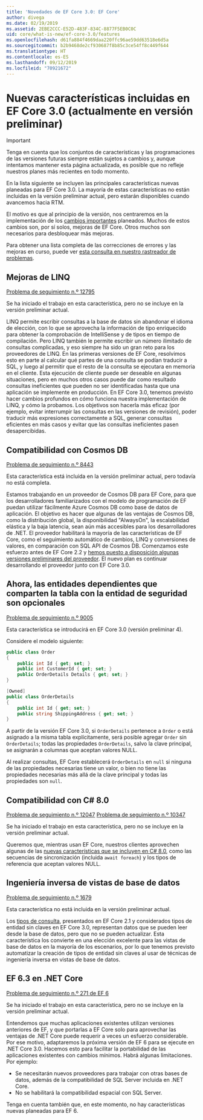 ```yaml
---
title: 'Novedades de EF Core 3.0: EF Core'
author: divega
ms.date: 02/19/2019
ms.assetid: 2EBE2CCC-E52D-483F-834C-8877F5EB0C0C
uid: core/what-is-new/ef-core-3.0/features
ms.openlocfilehash: d61fa884f4669daa220ffc96ae59dd63518e6d5a
ms.sourcegitcommit: b2b9468de2cf930687f8b85c3ce54ff8c449f644
ms.translationtype: HT
ms.contentlocale: es-ES
ms.lasthandoff: 09/12/2019
ms.locfileid: "70921672"
---
```

# <a name="new-features-included-in-ef-core-30-currently-in-preview"></a>Nuevas características incluidas en EF Core 3.0 (actualmente en versión preliminar)

> [!IMPORTANT]
> Tenga en cuenta que los conjuntos de características y las programaciones de las versiones futuras siempre están sujetos a cambios y, aunque intentamos mantener esta página actualizada, es posible que no refleje nuestros planes más recientes en todo momento.

En la lista siguiente se incluyen las principales características nuevas planeadas para EF Core 3.0.
La mayoría de estas características no están incluidas en la versión preliminar actual, pero estarán disponibles cuando avancemos hacia RTM.

El motivo es que al principio de la versión, nos centraremos en la implementación de los [cambios importantes](xref:core/what-is-new/ef-core-3.0/breaking-changes) planeados.
Muchos de estos cambios son, por sí solos, mejoras de EF Core.
Otros muchos son necesarios para desbloquear más mejoras. 

Para obtener una lista completa de las correcciones de errores y las mejoras en curso, puede ver [esta consulta en nuestro rastreador de problemas](https://github.com/aspnet/EntityFrameworkCore/issues?q=is%3Aopen+is%3Aissue+milestone%3A3.0.0+sort%3Areactions-%2B1-desc).

## <a name="linq-improvements"></a>Mejoras de LINQ 

[Problema de seguimiento n.º 12795](https://github.com/aspnet/EntityFrameworkCore/issues/12795)

Se ha iniciado el trabajo en esta característica, pero no se incluye en la versión preliminar actual.

LINQ permite escribir consultas a la base de datos sin abandonar el idioma de elección, con lo que se aprovecha la información de tipo enriquecido para obtener la comprobación de IntelliSense y de tipos en tiempo de compilación.
Pero LINQ también le permite escribir un número ilimitado de consultas complicadas, y eso siempre ha sido un gran reto para los proveedores de LINQ.
En las primeras versiones de EF Core, resolvimos esto en parte al calcular qué partes de una consulta se podían traducir a SQL, y luego al permitir que el resto de la consulta se ejecutara en memoria en el cliente.
Esta ejecución de cliente puede ser deseable en algunas situaciones, pero en muchos otros casos puede dar como resultado consultas ineficientes que pueden no ser identificadas hasta que una aplicación se implemente en producción.
En EF Core 3.0, tenemos previsto hacer cambios profundos en cómo funciona nuestra implementación de LINQ, y cómo la probamos.
Los objetivos son hacerla más eficaz (por ejemplo, evitar interrumpir las consultas en las versiones de revisión), poder traducir más expresiones correctamente a SQL, generar consultas eficientes en más casos y evitar que las consultas ineficientes pasen desapercibidas.

## <a name="cosmos-db-support"></a>Compatibilidad con Cosmos DB 

[Problema de seguimiento n.º 8443](https://github.com/aspnet/EntityFrameworkCore/issues/8443)

Esta característica está incluida en la versión preliminar actual, pero todavía no está completa. 

Estamos trabajando en un proveedor de Cosmos DB para EF Core, para que los desarrolladores familiarizados con el modelo de programación de EF puedan utilizar fácilmente Azure Cosmos DB como base de datos de aplicación.
El objetivo es hacer que algunas de las ventajas de Cosmos DB, como la distribución global, la disponibilidad "AlwaysOn", la escalabilidad elástica y la baja latencia, sean aún más accesibles para los desarrolladores de .NET.
El proveedor habilitará la mayoría de las características de EF Core, como el seguimiento automático de cambios, LINQ y conversiones de valores, en comparación con SQL API de Cosmos DB.
Comenzamos este esfuerzo antes de EF Core 2.2 y [hemos puesto a disposición algunas versiones preliminares del proveedor](https://blogs.msdn.microsoft.com/dotnet/2018/10/17/announcing-entity-framework-core-2-2-preview-3/).
El nuevo plan es continuar desarrollando el proveedor junto con EF Core 3.0. 

## <a name="dependent-entities-sharing-the-table-with-the-principal-are-now-optional"></a>Ahora, las entidades dependientes que comparten la tabla con la entidad de seguridad son opcionales

[Problema de seguimiento n.º 9005](https://github.com/aspnet/EntityFrameworkCore/issues/9005)

Esta característica se introducirá en EF Core 3.0 (versión preliminar 4).

Considere el modelo siguiente:
```C#
public class Order
{
    public int Id { get; set; }
    public int CustomerId { get; set; }
    public OrderDetails Details { get; set; }
}

[Owned]
public class OrderDetails
{
    public int Id { get; set; }
    public string ShippingAddress { get; set; }
}
```

A partir de la versión EF Core 3.0, si `OrderDetails` pertenece a `Order` o está asignado a la misma tabla explícitamente, será posible agregar `Order` sin `OrderDetails`; todas las propiedades `OrderDetails`, salvo la clave principal, se asignarán a columnas que aceptan valores NULL.

Al realizar consultas, EF Core establecerá `OrderDetails` en `null` si ninguna de las propiedades necesarias tiene un valor, o bien no tiene las propiedades necesarias más allá de la clave principal y todas las propiedades son `null`.

## <a name="c-80-support"></a>Compatibilidad con C# 8.0

[Problema de seguimiento n.º 12047](https://github.com/aspnet/EntityFrameworkCore/issues/12047)
[Problema de seguimiento n.º 10347](https://github.com/aspnet/EntityFrameworkCore/issues/10347)

Se ha iniciado el trabajo en esta característica, pero no se incluye en la versión preliminar actual.

Queremos que, mientras usan EF Core, nuestros clientes aprovechen algunas de las [nuevas características que se incluyen en C# 8.0](https://blogs.msdn.microsoft.com/dotnet/2018/11/12/building-c-8-0/), como las secuencias de sincronización (incluida `await foreach`) y los tipos de referencia que aceptan valores NULL.

## <a name="reverse-engineering-of-database-views"></a>Ingeniería inversa de vistas de base de datos

[Problema de seguimiento n.º 1679](https://github.com/aspnet/EntityFrameworkCore/issues/1679)

Esta característica no está incluida en la versión preliminar actual.

Los [tipos de consulta](xref:core/modeling/query-types), presentados en EF Core 2.1 y considerados tipos de entidad sin claves en EF Core 3.0, representan datos que se pueden leer desde la base de datos, pero que no se pueden actualizar.
Esta característica los convierte en una elección excelente para las vistas de base de datos en la mayoría de los escenarios, por lo que tenemos previsto automatizar la creación de tipos de entidad sin claves al usar de técnicas de ingeniería inversa en vistas de base de datos.

## <a name="ef-63-on-net-core"></a>EF 6.3 en .NET Core

[Problema de seguimiento n.º 271 de EF 6](https://github.com/aspnet/EntityFramework6/issues/271)

Se ha iniciado el trabajo en esta característica, pero no se incluye en la versión preliminar actual. 

Entendemos que muchas aplicaciones existentes utilizan versiones anteriores de EF, y que portarlas a EF Core solo para aprovechar las ventajas de .NET Core puede requerir a veces un esfuerzo considerable.
Por ese motivo, adaptaremos la próxima versión de EF 6 para se ejecute en .NET Core 3.0.
Hacemos esto para facilitar la portabilidad de las aplicaciones existentes con cambios mínimos.
Habrá algunas limitaciones. Por ejemplo:
- Se necesitarán nuevos proveedores para trabajar con otras bases de datos, además de la compatibilidad de SQL Server incluida en .NET Core.
- No se habilitará la compatibilidad espacial con SQL Server.

Tenga en cuenta también que, en este momento, no hay características nuevas planeadas para EF 6.

